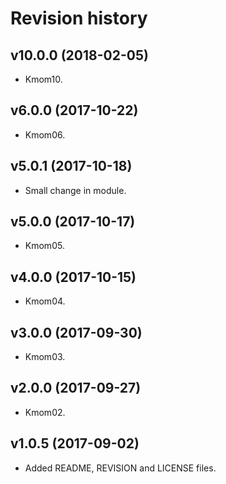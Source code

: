 Revision history
=======================================


v10.0.0 (2018-02-05)
---------------------------------------

* Kmom10.



v6.0.0 (2017-10-22)
---------------------------------------

* Kmom06.


v5.0.1 (2017-10-18)
---------------------------------------

* Small change in module.


v5.0.0 (2017-10-17)
---------------------------------------

* Kmom05.


v4.0.0 (2017-10-15)
---------------------------------------

* Kmom04.


v3.0.0 (2017-09-30)
---------------------------------------

* Kmom03.


v2.0.0 (2017-09-27)
---------------------------------------

* Kmom02.



v1.0.5 (2017-09-02)
---------------------------------------

* Added README, REVISION and LICENSE files.